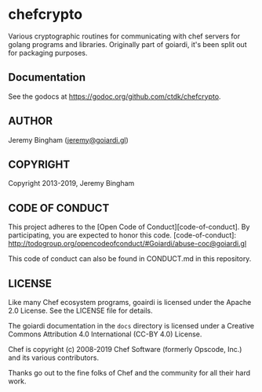 chefcrypto
==========

Various cryptographic routines for communicating with chef servers for golang
programs and libraries. Originally part of goiardi, it's been split out for packaging purposes.

Documentation
-------------

See the godocs at https://godoc.org/github.com/ctdk/chefcrypto.

AUTHOR
------

Jeremy Bingham (<jeremy@goiardi.gl>)

COPYRIGHT
---------

Copyright 2013-2019, Jeremy Bingham

CODE OF CONDUCT
---------------

This project adheres to the [Open Code of Conduct][code-of-conduct]. By participating, you are expected to honor this code.
[code-of-conduct]: http://todogroup.org/opencodeofconduct/#Goiardi/abuse-coc@goiardi.gl

This code of conduct can also be found in CONDUCT.md in this repository.

LICENSE
-------

Like many Chef ecosystem programs, goairdi is licensed under the Apache 2.0
License. See the LICENSE file for details.

The goiardi documentation in the `docs` directory is licensed under a Creative
Commons Attribution 4.0 International (CC-BY 4.0) License.

Chef is copyright (c) 2008-2019 Chef Software (formerly Opscode, Inc.) and its
various contributors.

Thanks go out to the fine folks of Chef and the community for all their hard 
work.

